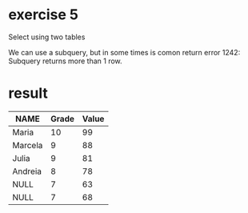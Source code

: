 

# exercise 5
<p>Select using two tables
<p>We can use a subquery, but in some times is comon return error 1242: Subquery returns more than 1 row.

# result
NAME   |   Grade    |    Value
-------|------------|----------------
Maria  | 10         | 99
Marcela |  9 | 88
Julia | 9 | 81
Andreia | 8 | 78
NULL | 7 | 63
NULL | 7 | 68  
